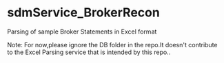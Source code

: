 # sdmService_BrokerRecon
Parsing of sample Broker Statements in Excel format

Note: For now,please ignore the DB folder in the repo.It doesn't contribute to the Excel Parsing service that is intended by this repo..
